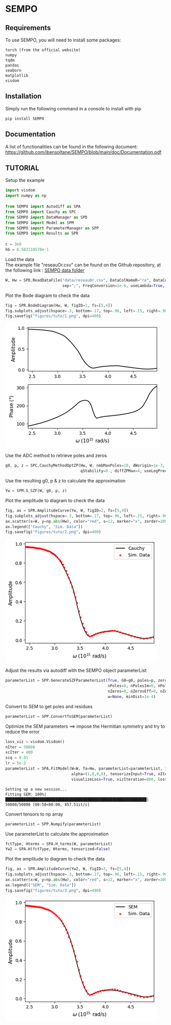# SEMPO

## Requirements
To use SEMPO, you will need to install some packages:
```
torch (from the official website)
numpy
tqdm
pandas
seaborn
matplotlib
visdom
```

## Installation
Simply run the following command in a console to install with pip
```
pip install SEMPO
```

## Documentation
A list of functionalities can be found in the following document: https://github.com/ibensoltane/SEMPO/blob/main/doc/Documentation.pdf


## TUTORIAL

Setup the example


```python
import visdom
import numpy as np

from SEMPO import Autodiff as SPA
from SEMPO import Cauchy as SPC
from SEMPO import DataManager as SPD
from SEMPO import Model as SPM
from SEMPO import ParameterManager as SPP
from SEMPO import Results as SPR

c = 3e8
hb = 6.582119570e-1

```

Load the data\
The example file "reseauOr.csv" can be found on the Github repository, at the following link : [SEMPO data folder](https://github.com/ibensoltane/SEMPO/tree/main/data)


```python
W, Hw = SPD.ReadDataFile("data/reseauOr.csv", DataColNameR="re", DataColNameI="im", columnNameIndex=0,
                         sep=";", FreqConversion=1e-6, useLambda=True, w1=0, w2=5, nPts=75)
```

Plot the Bode diagram to check the data


```python
fig = SPR.BodeDiagram(Hw, W, figID=1, fs=[5,4])
fig.subplots_adjust(hspace=.3, bottom=.17, top=.96, left=.15, right=.96)
fig.savefig("figures/tuto/1.png", dpi=400)
```


    
![img1](https://github.com/ibensoltane/SEMPO/blob/main/imgs/output_6_0.png?raw=True)
    


Use the ADC method to retrieve poles and zeros


```python
g0, p, z = SPC.CauchyMethodOptZP(Hw, W, nmbMaxPoles=10, dWorigin=1e-3, phys=True, stability=False,
                                 qStability=0., diffZPMax=4, useLogPrec=False, plotSingularValues=False)
```

Use the resulting g0, p & z to calculate the approximation


```python
Yw = SPM.G_SZF(W, g0, p, z)
```

Plot the amplitude to diagram to check the data


```python
fig, ax = SPR.AmplitudeCurve(Yw, W, figID=2, fs=[5,4])
fig.subplots_adjust(hspace=.3, bottom=.17, top=.96, left=.15, right=.96)
ax.scatter(x=W, y=np.abs(Hw), color="red", s=12, marker="x", zorder=200)
ax.legend(["Cauchy", "Sim. Data"])
fig.savefig("figures/tuto/2.png", dpi=400)
```


    
![img2](https://github.com/ibensoltane/SEMPO/blob/main/imgs/output_12_0.png?raw=True)
    


Adjust the results via autodiff with the SEMPO object parameterList


```python
parameterList = SPP.GenerateSZFParameterList(True, G0=g0, poles=p, zeros=z,
                                             nPoles=0, nPolesIm=0, nPolesEff=0, stableEffectivePoles=True, poleOrigin=False,
                                             nZeros=0, nZerosEff=0, nZerosIm=0, reversibleZeros=False,
                                             w=None, minDist=1e-4)
```

Convert to SEM to get poles and residues


```python
parameterList = SPP.ConvertToSEM(parameterList)
```

Optimize the SEM parameters ==> impose the Hermitian symmetry and try to reduce the error


```python
loss_viz = visdom.Visdom()
nIter = 50000
scIter = 400
scq = 0.91
lr = 5e-3
parameterList = SPA.FitModel(W=W, Ta=Hw, parameterList=parameterList, imaginaryPartPositive=False,
                             alpha=(1,0,0,0), tensorizeInput=True, nIter=nIter, lr=lr, scIter=scIter, scq=scq,
                             visualizeLoss=True, vizIteration=800, loss_viz=loss_viz, logScalePoles=True)
```

    Setting up a new session...
    Fitting SEM: 100%|██████████████████████████████████████████████████████████████| 50000/50000 [00:58<00:00, 857.51it/s]
    

Convert tensors to np array


```python
parameterList = SPP.Numpify(parameterList)
```

Use parameterList to calculate the approximation


```python
fctType, Hterms = SPA.H_terms(W, parameterList)
Yw2 = SPA.H(fctType, Hterms, tensorized=False)
```

Plot the amplitude to diagram to check the data


```python
fig, ax = SPR.AmplitudeCurve(Yw2, W, figID=3, fs=[5,4])
fig.subplots_adjust(hspace=.3, bottom=.17, top=.96, left=.15, right=.96)
ax.scatter(x=W, y=np.abs(Hw), color="red", s=12, marker="x", zorder=200)
ax.legend(["SEM", "Sim. Data"])
fig.savefig("figures/tuto/3.png", dpi=400)
```


    
![img3](https://github.com/ibensoltane/SEMPO/blob/main/imgs/output_24_0.png?raw=True)
    

